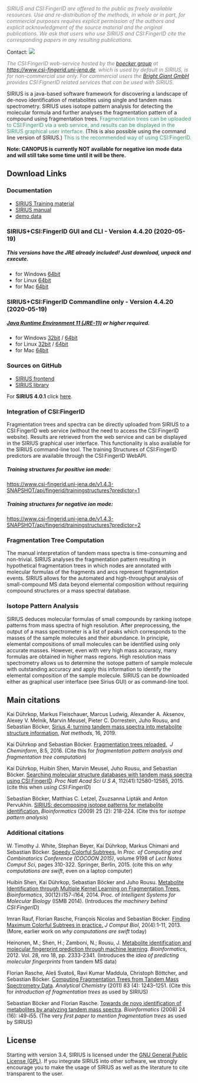 *<span style="color: #808080;">SIRIUS and CSI:FingerID are offered to
the public as freely available resources. Use and re-distribution of the
methods, in whole or in part, for commercial purposes requires explicit
permission of the authors and explicit acknowledgment of the source
material and the original publications. We ask that users who use SIRIUS
and CSI:FingerID cite the corresponding papers in any resulting
publications.</span>*

Contact: ![](https://raw.githubusercontent.com/boecker-lab/sirius_frontend/release/manual/source/siriusMailtrans.png)

*<span style="color: #808080;">
The CSI:FingerID web-service hosted by the [boecker group](https://bio.informatik.uni-jena.de/) at https://www.csi-fingerid.uni-jena.de, which is used by default in SIRIUS, is for non-commercial use only. 
For commercial users the [Bright Giant GmbH](https://bright-giant.com) provides CSI:FignerID related services that can be used with SIRIUS.</span>*

SIRIUS is a java-based software framework for discovering a
landscape of de-novo identification of metabolites using single and
tandem mass spectrometry. SIRIUS uses isotope pattern analysis for
detecting the molecular formula and further analyses the fragmentation
pattern of a compound using fragmentation trees. 
<span style="color: #339966;">Fragmentation trees can be uploaded to CSI:FingerID via a web service,
and results can be displayed in the SIRIUS graphical user interface.</span> (This is
also possible using the command line version of SIRIUS.) 
<span style="color: #339966;">This is the recommended way of using
CSI:FingerID.</span>

**Note: CANOPUS is currently NOT available for negative ion mode data and will still take some time until it will be there.**

## Download Links

<!--begin download-->

### Documentation
- [SIRIUS Training material](https://bio.informatik.uni-jena.de/sirius-training/)
- [SIRIUS manual](https://bio.informatik.uni-jena.de/repository/dist-release-local/de/unijena/bioinf/ms/sirius/4.4.20/sirius-4.4.20-manual.pdf)
- [demo data](https://bio.informatik.uni-jena.de/wp/wp-content/uploads/2015/05/demo.zip)

### SIRIUS+CSI:FingerID GUI and CLI - Version 4.4.20 (2020-05-19)
##### This versions have the JRE already included! Just download, unpack and execute.
- for Windows [64bit](https://bio.informatik.uni-jena.de/repository/dist-release-local/de/unijena/bioinf/ms/sirius/4.4.20/sirius-4.4.20-win64.zip)
- for Linux [64bit](https://bio.informatik.uni-jena.de/repository/dist-release-local/de/unijena/bioinf/ms/sirius/4.4.20/sirius-4.4.20-linux64.zip)
- for Mac [64bit](https://bio.informatik.uni-jena.de/repository/dist-release-local/de/unijena/bioinf/ms/sirius/4.4.20/sirius-4.4.20-osx64.zip)

### SIRIUS+CSI:FingerID Commandline only - Version 4.4.20 (2020-05-19)
##### [Java Runtime Environment 11 (JRE-11)](https://www.azul.com/downloads/zulu-community/?version=java-11-lts&architecture=x86-64-bit&package=jre) or higher required.
- for Windows [32bit](https://bio.informatik.uni-jena.de/repository/dist-release-local/de/unijena/bioinf/ms/sirius/4.4.20/sirius-4.4.20-win32-headless.zip) / [64bit](https://bio.informatik.uni-jena.de/repository/dist-release-local/de/unijena/bioinf/ms/sirius/4.4.20/sirius-4.4.20-win64-headless.zip)
- for Linux [32bit](https://bio.informatik.uni-jena.de/repository/dist-release-local/de/unijena/bioinf/ms/sirius/4.4.20/sirius-4.4.20-linux32-headless.zip) / [64bit](https://bio.informatik.uni-jena.de/repository/dist-release-local/de/unijena/bioinf/ms/sirius/4.4.20/sirius-4.4.20-linux64-headless.zip)
- for Mac [64bit](https://bio.informatik.uni-jena.de/repository/dist-release-local/de/unijena/bioinf/ms/sirius/4.4.20/sirius-4.4.20-osx64-headless.zip)

### Sources on GitHub
- [SIRIUS frontend](https://github.com/boecker-lab/sirius_frontend)
- [SIRIUS library](https://github.com/boecker-lab/sirius)

<!--end download-->

For **SIRIUS 4.0.1** click [here](https://bio.informatik.uni-jena.de/software/sirius-4-0-1/).

### Integration of CSI:FingerID

Fragmentation trees and spectra can be directly uploaded from SIRIUS to
a CSI:FingerID web service (without the need to access the CSI:FingerID
website). Results are retrieved from the web service and can be
displayed in the SIRIUS graphical user interface. This functionality is
also available for the SIRIUS command-line tool.
The training Structures of CSI:FingerID predictors are available through 
the CSI:FingerID WebAPI.

##### Training structures for positive ion mode:
https://www.csi-fingerid.uni-jena.de/v1.4.3-SNAPSHOT/api/fingerid/trainingstructures?predictor=1
##### Training structures for negative ion mode:
https://www.csi-fingerid.uni-jena.de/v1.4.3-SNAPSHOT/api/fingerid/trainingstructures?predictor=2

### Fragmentation Tree Computation

The manual interpretation of tandem mass spectra is time-consuming and
non-trivial. SIRIUS analyses the fragmentation pattern resulting in
hypothetical fragmentation trees in which nodes are annotated with
molecular formulas of the fragments and arcs represent fragmentation
events. SIRIUS allows for the automated and high-throughput analysis of
small-compound MS data beyond elemental composition without requiring
compound structures or a mass spectral database.

### Isotope Pattern Analysis

SIRIUS deduces molecular formulas of small compounds by ranking isotope
patterns from mass spectra of high resolution. After preprocessing, the
output of a mass spectrometer is a list of peaks which corresponds to
the masses of the sample molecules and their abundance. In principle,
elemental compositions of small molecules can be identified using only
accurate masses. However, even with very high mass accuracy, many
formulas are obtained in higher mass regions. High resolution mass
spectrometry allows us to determine the isotope pattern of sample
molecule with outstanding accuracy and apply this information to
identify the elemental composition of the sample molecule. SIRIUS can be
downloaded either as graphical user interface (see Sirius GUI) or as
command-line tool.

<!--begin cite-->
## Main citations
Kai Dührkop, Markus Fleischauer, Marcus Ludwig, Alexander A. Aksenov, Alexey V. Melnik, Marvin Meusel, Pieter C. Dorrestein, Juho Rousu, and Sebastian Böcker, 
[Sirius 4: turning tandem mass spectra into metabolite structure information](https://doi.org/10.1038/s41592-019-0344-8), 
*Nat methods*, 16, 2019.

Kai Dührkop and Sebastian Böcker. [Fragmentation trees
reloaded.](http://dx.doi.org/10.1007/978-3-319-16706-0_10)  *J
Cheminform*, 8:5, 2016. (Cite this for *fragmentation pattern analysis
and fragmentation tree computation*) 

Kai Dührkop, Huibin Shen, Marvin
Meusel, Juho Rousu, and Sebastian Böcker. [Searching molecular structure
databases with tandem mass spectra using
CSI:FingerID](http://dx.doi.org/10.1073/pnas.1509788112). *Proc Natl
Acad Sci U S A*, 112(41):12580-12585, 2015. (cite this when *using
CSI:FingerID*) 

Sebastian Böcker, Matthias C. Letzel, Zsuzsanna Lipták
and Anton Pervukhin. [SIRIUS: decomposing isotope patterns for
metabolite
identification.](http://bioinformatics.oxfordjournals.org/content/25/2/218.full) *Bioinformatics*
(2009) 25 (2): 218-224. (Cite this for *isotope pattern analysis*)

### Additional citations

W. Timothy J. White, Stephan Beyer, Kai Dührkop, Markus Chimani and
Sebastian Böcker. [Speedy Colorful
Subtrees.](http://dx.doi.org/10.1007/978-3-319-16706-0_10) In *Proc. of
Computing and Combinatorics Conference (COCOON 2015)*, volume 9198 of
*Lect Notes Comput Sci*, pages 310-322. Springer, Berlin, 2015. (cite
this on *why computations are swift*, even on a laptop computer) 

Huibin Shen, Kai Dührkop, Sebastian Böcker and Juho Rousu. [Metabolite
Identification through Multiple Kernel Learning on Fragmentation
Trees.](http://dx.doi.org/10.1093/bioinformatics/btu275)
*Bioinformatics*, 30(12):i157-i164, 2014. Proc. of *Intelligent Systems
for Molecular Biology* (ISMB 2014). (Introduces *the machinery behind
CSI:FingerID*)

Imran Rauf, Florian Rasche, François Nicolas and
Sebastian Böcker. [Finding Maximum Colorful Subtrees in
practice.](http://dx.doi.org/10.1089/cmb.2012.0083) *J Comput Biol*,
20(4):1-11, 2013. (More, earlier work on *why computations are swift*
today)

Heinonen, M.; Shen, H.; Zamboni, N.; Rousu, J. [Metabolite
identification and molecular fingerprint prediction through machine
learning](http://dx.doi.org/10.1093/bioinformatics/bts437).
*Bioinformatics*, 2012. Vol. 28, nro 18, pp. 2333-2341. (Introduces the
*idea of predicting molecular fingerprints* from tandem MS data)

Florian Rasche, Aleš Svatoš, Ravi Kumar Maddula, Christoph Böttcher, and
Sebastian Böcker. [Computing Fragmentation Trees from Tandem Mass
Spectrometry
Data](http://pubs.acs.org/doi/abs/10.1021/ac101825k). *Analytical
Chemistry* (2011) 83 (4): 1243–1251. (Cite this for *introduction of
fragmentation trees* as used by SIRIUS)

Sebastian Böcker and Florian Rasche. [Towards de novo identification of metabolites by analyzing
tandem mass
spectra](http://bioinformatics.oxfordjournals.org/content/24/16/i49.abstract).
*Bioinformatics* (2008) 24 (16): i49-i55. (The very *first paper to
mention fragmentation trees* as used by SIRIUS)

<!--end cite-->

## License

Starting with version 3.4, SIRIUS is licensed under the [GNU General
Public License (GPL)](https://www.gnu.org/licenses/gpl.html). If you integrate SIRIUS into other software, we
strongly encourage you to make the usage of SIRIUS as well as the
literature to cite transparent to the user.


